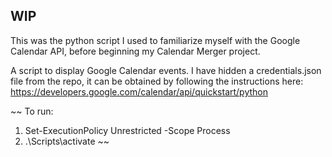 ## WIP
This was the python script I used to familiarize myself with the Google Calendar API, before beginning my Calendar Merger project. 


A script to display Google Calendar events.
I have hidden a credentials.json file from the repo, it can be obtained by following the instructions here: https://developers.google.com/calendar/api/quickstart/python


~~
To run:
1) Set-ExecutionPolicy Unrestricted -Scope Process
2) .\Scripts\activate 
~~
